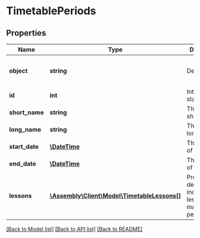 # TimetablePeriods

## Properties
Name | Type | Description | Notes
------------ | ------------- | ------------- | -------------
**object** | **string** | Descriminator | [optional] [default to 'period']
**id** | **int** | Internal stable ID | [optional] 
**short_name** | **string** | The period short name | [optional] 
**long_name** | **string** | The period long name | [optional] 
**start_date** | [**\DateTime**](\DateTime.md) | The start time of the period | [optional] 
**end_date** | [**\DateTime**](\DateTime.md) | The end time of the period | [optional] 
**lessons** | [**\Assembly\Client\Model\TimetableLessons[]**](TimetableLessons.md) | Provides details of the individual lessons that make up the period | [optional] 

[[Back to Model list]](../README.md#documentation-for-models) [[Back to API list]](../README.md#documentation-for-api-endpoints) [[Back to README]](../README.md)


